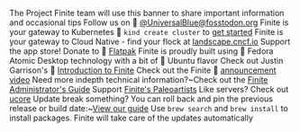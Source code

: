 The Project Finite team will use this banner to share important information and occasional tips
Follow us on 󰫑 [@UniversalBlue@fosstodon.org](https://fosstodon.org/@UniversalBlue)
Finite is your gateway to Kubernetes 󱃾 `kind create cluster` to [get started](https://kind.sigs.k8s.io/)
Finite is your gateway to Cloud Native - find your flock at [landscape.cncf.io](https://l.cncf.io)
Support the app store! Donate to  [Flatpak](https://opencollective.com/flatpak)
Finite is proudly built using 󰣛 Fedora Atomic Desktop technology with a bit of  Ubuntu flavor
Check out Justin Garrison's 󰗃 [Introduction to Finite](https://www.youtube.com/watch?v=Nz-yyDwTfRM)
Check out the Finite 󰗃 [announcement video](https://www.youtube.com/watch?v=YFXufAVdrw4)
Need more indepth technical information?~Check out the [Finite Administrator's Guide](https://universal-blue.discourse.group/docs?topic=40)
Support [Finite's Paleoartists](https://universal-blue.discourse.group/docs?topic=299)
Like servers? Check out [ucore](https://github.com/ublue-os/ucore)
Update break something? You can roll back and pin the previous release or build date:~[View our guide](https://universal-blue.discourse.group/docs?topic=513)
Use `brew search` and `brew install` to install packages. Finite will take care of the updates automatically

